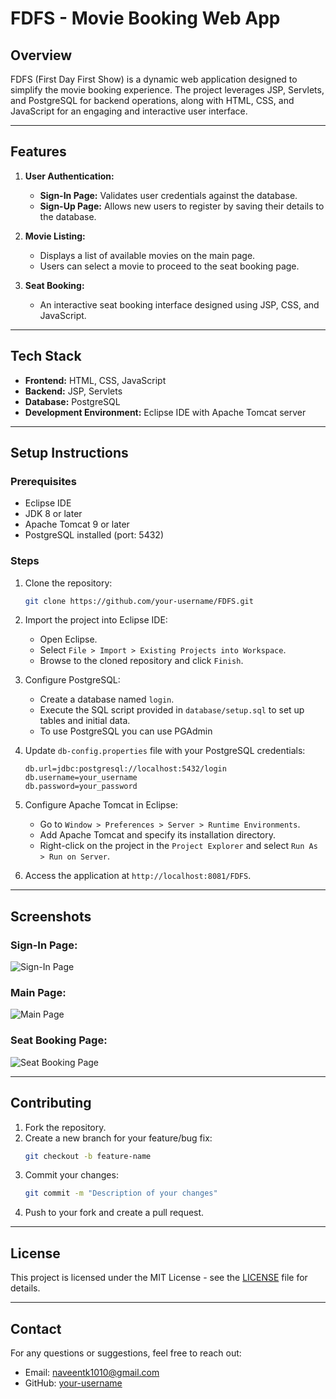 # FDFS - Movie Booking Web App

## Overview
FDFS (First Day First Show) is a dynamic web application designed to simplify the movie booking experience. The project leverages JSP, Servlets, and PostgreSQL for backend operations, along with HTML, CSS, and JavaScript for an engaging and interactive user interface.

---

## Features
1. **User Authentication:**
   - **Sign-In Page:** Validates user credentials against the database.
   - **Sign-Up Page:** Allows new users to register by saving their details to the database.

2. **Movie Listing:**
   - Displays a list of available movies on the main page.
   - Users can select a movie to proceed to the seat booking page.

3. **Seat Booking:**
   - An interactive seat booking interface designed using JSP, CSS, and JavaScript.

---

## Tech Stack
- **Frontend:** HTML, CSS, JavaScript
- **Backend:** JSP, Servlets
- **Database:** PostgreSQL
- **Development Environment:** Eclipse IDE with Apache Tomcat server

---

## Setup Instructions
### Prerequisites
- Eclipse IDE
- JDK 8 or later
- Apache Tomcat 9 or later
- PostgreSQL installed (port: 5432)

### Steps
1. Clone the repository:
   ```bash
   git clone https://github.com/your-username/FDFS.git
   ```
2. Import the project into Eclipse IDE:
   - Open Eclipse.
   - Select `File > Import > Existing Projects into Workspace`.
   - Browse to the cloned repository and click `Finish`.

3. Configure PostgreSQL:
   - Create a database named `login`.
   - Execute the SQL script provided in `database/setup.sql` to set up tables and initial data.
   - To use PostgreSQL you can use PGAdmin

5. Update `db-config.properties` file with your PostgreSQL credentials:
   ```properties
   db.url=jdbc:postgresql://localhost:5432/login
   db.username=your_username
   db.password=your_password
   ```
6. Configure Apache Tomcat in Eclipse:
   - Go to `Window > Preferences > Server > Runtime Environments`.
   - Add Apache Tomcat and specify its installation directory.
   - Right-click on the project in the `Project Explorer` and select `Run As > Run on Server`.

7. Access the application at `http://localhost:8081/FDFS`.

---

## Screenshots
### Sign-In Page:
![Sign-In Page](screenshots/signin.png)

### Main Page:
![Main Page](screenshots/main.png)

### Seat Booking Page:
![Seat Booking Page](screenshots/seat_booking.png)

---

## Contributing
1. Fork the repository.
2. Create a new branch for your feature/bug fix:
   ```bash
   git checkout -b feature-name
   ```
3. Commit your changes:
   ```bash
   git commit -m "Description of your changes"
   ```
4. Push to your fork and create a pull request.

---

## License
This project is licensed under the MIT License - see the [LICENSE](LICENSE) file for details.

---

## Contact
For any questions or suggestions, feel free to reach out:
- Email: naveentk1010@gmail.com
- GitHub: [your-username](https://github.com/naveentk10)

